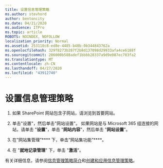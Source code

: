 ```yaml
---
title: 设置信息管理策略
ms.author: stevhord
author: bentoncity
ms.date: 04/21/2020
ms.audience: ITPro
ms.topic: article
ROBOTS: NOINDEX, NOFOLLOW
localization_priority: Normal
ms.assetid: 253110c8-ed8e-4485-b40b-0b344843762a
ms.openlocfilehash: 329f8273b287f2b8d137098d29933afa4ce6188f
ms.sourcegitcommit: 286000b588adef1bbbb28337a9d9e087ec783fa2
ms.translationtype: MT
ms.contentlocale: zh-CN
ms.lasthandoff: 04/27/2020
ms.locfileid: "43912740"
---
```

# <a name="set-up-information-management-policies"></a>设置信息管理策略

1. 如果 SharePoint 网站包含子网站，请浏览到首要网站。
    
2. 单击"设置"，然后单击"网站设置"。 如果网站是与 Microsoft 365 组连接的网站，请单击 "**设置**"，单击 "**网站内容**"，然后单击 "**网站设置**"。
    
3. 在“网站集管理”**** 下，单击“网站集功能”****。
    
4. 在 "**就地记录管理**" 下，单击 "**激活**"。
    
有关详细信息，请参阅[信息管理策略简介](https://go.microsoft.com/fwlink/?linkid=404239)和[创建和应用信息管理策略](https://go.microsoft.com/fwlink/?linkid=2003916)。
  

